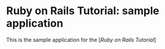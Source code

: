 # Ruby on Rails Tutorial: sample application
This is the sample application for
the [*Ruby on Rails Tutorial*]
